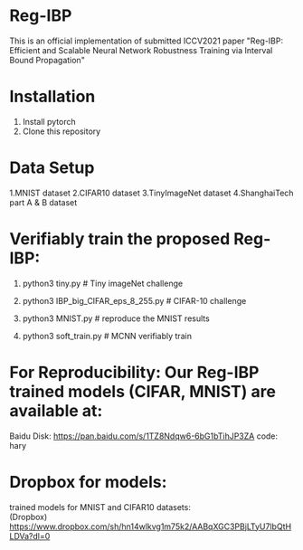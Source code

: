 # Reg-IBP

This is an official implementation of submitted ICCV2021 paper "Reg-IBP: Efficient and Scalable Neural Network Robustness Training via Interval Bound Propagation"
# Installation
1. Install pytorch
2. Clone this repository

# Data Setup
1.MNIST dataset
2.CIFAR10 dataset
3.TinyImageNet dataset
4.ShanghaiTech part A & B dataset

# Verifiably train the proposed Reg-IBP:
1. python3 tiny.py # Tiny imageNet challenge

2. python3 IBP_big_CIFAR_eps_8_255.py # CIFAR-10 challenge

3. python3 MNIST.py # reproduce the MNIST results

4. python3 soft_train.py # MCNN verifiably train

# For Reproducibility: Our Reg-IBP trained models (CIFAR, MNIST) are available at:
Baidu Disk: https://pan.baidu.com/s/1TZ8Ndqw6-6bG1bTihJP3ZA
code: hary

# Dropbox for models:
trained models for MNIST and CIFAR10 datasets: \
(Dropbox) \
https://www.dropbox.com/sh/hn14wlkvg1m75k2/AABqXGC3PBjLTyU7lbQtHLDVa?dl=0
